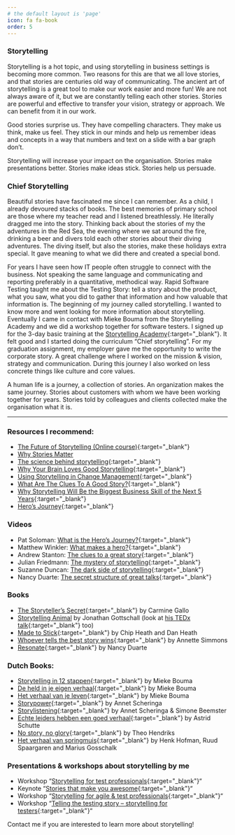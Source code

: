 ```yaml
---
# the default layout is 'page'
icon: fa fa-book
order: 5
---
```


### Storytelling

Storytelling is a hot topic, and using storytelling in business settings is becoming more common. Two reasons for this are that we all love stories, and that stories are centuries old way of communicating. The ancient art of storytelling is a great tool to make our work easier and more fun! We are not always aware of it, but we are constantly telling each other stories. Stories are powerful and effective to transfer your vision, strategy or approach. We can benefit from it in our work.

Good stories surprise us. They have compelling characters. They make us think, make us feel. They stick in our minds and help us remember ideas and concepts in a way that numbers and text on a slide with a bar graph don’t.

Storytelling will increase your impact on the organisation. Stories make presentations better. Stories make ideas stick. Stories help us persuade.

### Chief Storytelling

Beautiful stories have fascinated me since I can remember. As a child, I already devoured stacks of books. The best memories of primary school are those where my teacher read and I listened breathlessly. He literally dragged me into the story. Thinking back about the stories of my the adventures in the Red Sea, the evening where we sat around the fire, drinking a beer and divers told each other stories about their diving adventures. The diving itself, but also the stories, make these holidays extra special. It gave meaning to what we did there and created a special bond.

For years I have seen how IT people often struggle to connect with the business. Not speaking the same language and communicating and reporting preferably in a quantitative, methodical way. Rapid Software Testing taught me about the Testing Story: tell a story about the product, what you saw, what you did to gather that information and how valuable that information is. The beginning of my journey called storytelling. I wanted to know more and went looking for more information about storytelling. Eventually I came in contact with Mieke Bouma from the Storytelling Academy and we did a workshop together for software testers. I signed up for the 3-day basic training at the [Storytelling Academy](https://storytellingacademy.nl/){:target="_blank"}. It felt good and I started doing the curriculum “Chief storytelling”. For my graduation assignment, my employer gave me the opportunity to write the corporate story. A great challenge where I worked on the mission & vision, strategy and communication. During this journey I also worked on less concrete things like culture and core values.

A human life is a journey, a collection of stories. An organization makes the same journey. Stories about customers with whom we have been working together for years. Stories told by colleagues and clients collected make the organisation what it is.

---

### Resources I recommend:

- [The Future of Storytelling (Online course)](https://www.youtube.com/@officialStoryMOOC){:target="_blank"}
- [Why Stories Matter](https://www.seanwmalone.com/how-to-create/why-stories-matter)
- [The science behind storytelling](https://lifehacker.com/5965703/the-science-of-storytelling-why-telling-a-story-is-the-most-powerful-way-to-activate-our-brains){:target="_blank"}
- [Why Your Brain Loves Good Storytelling](https://www.thestoryconnection.nl/wp-content/uploads/2017/08/Why-your-brains-love-good-storytelling-Paul-J-Zak.pdf){:target="_blank"}
- [Using Storytelling in Change Management](https://blog.leanchange.org/2016/01/using-storytelling-in-change-management/){:target="_blank"}
- [What Are The Clues To A Good Story?](https://www.npr.org/2013/09/20/186301708/what-are-the-clues-to-a-good-story){:target="_blank"}
- [Why Storytelling Will Be the Biggest Business Skill of the Next 5 Years](https://blog.hubspot.com/marketing/storytelling){:target="_blank"}
- [Hero’s Journey](https://www.yourdictionary.com/articles/examples-hero-journey-stages){:target="_blank"}

### Videos

- Pat Soloman: [What is the Hero’s Journey?](https://youtu.be/x8XUVqjX_IA){:target="_blank"}
- Matthew Winkler: [What makes a hero?](https://ed.ted.com/lessons/what-makes-a-hero-matthew-winkler){:target="_blank"}
- Andrew Stanton: [The clues to a great story](https://www.youtube.com/watch?v=KxDwieKpawg){:target="_blank"}
- Julian Friedmann: [The mystery of storytelling](https://www.youtube.com/watch?v=al3-Kl4BDUQ){:target="_blank"}
- Suzanne Duncan: [The dark side of storytelling](https://www.youtube.com/watch?v=3SUIiF-ifIM){:target="_blank"}
- Nancy Duarte: [The secret structure of great talks](https://www.duarte.com/resources/talks/the-secret-structure-of-great-talks/){:target="_blank"}

### Books

- [The Storyteller’s Secret](https://www.amazon.com/Storytellers-Secret-Speakers-Business-Legends/dp/1250071550){:target="_blank"} by Carmine Gallo
- [Storytelling Animal](https://www.amazon.com/Storytelling-Animal-Stories-Make-Human/dp/0544002342) by Jonathan Gottschall (look at [his TEDx talk](https://www.youtube.com/watch?v=Vhd0XdedLpY){:target="_blank"} too)
- [Made to Stick](https://www.amazon.com/Made-Stick-Ideas-Survive-Others/dp/1400064287){:target="_blank"} by Chip Heath and Dan Heath
- [Whoever tells the best story wins](https://www.amazon.com/Whoever-Tells-Best-Story-Wins/dp/0814409148){:target="_blank"} by Annette Simmons
- [Resonate](https://www.amazon.com/Resonate-Present-Stories-Transform-Audiences/dp/0470632011){:target="_blank"} by Nancy Duarte

### Dutch Books:

- [Storytelling in 12 stappen](https://www.bol.com/nl/nl/p/de-schrijfbibliotheek-storytelling-in-12-stappen/1001004010290909){:target="_blank"} by Mieke Bouma
- [De held in je eigen verhaal](https://www.bol.com/nl/nl/p/de-held-in-je-eigen-verhaal/9200000049483932){:target="_blank"} by Mieke Bouma
- [Het verhaal van je leven](https://www.bol.com/nl/nl/p/het-verhaal-van-je-leven/9200000085153627){:target="_blank"} by Mieke Bouma
- [Storypower](https://www.bol.com/nl/nl/p/storypower/9200000010939741/){:target="_blank"} by Annet Scheringa
- [Storylistening](https://www.bol.com/nl/nl/p/storylistening/9200000123961390){:target="_blank"} by Annet Scheringa & Simone Beemster
- [Echte leiders hebben een goed verhaal](https://www.bol.com/nl/nl/p/echte-leiders-hebben-een-goed-verhaal/9200000002547680/){:target="_blank"} by Astrid Schutte
- [No story, no glory](https://www.bol.com/nl/nl/p/no-story-no-glory/9300000045363243/){:target="_blank"} by Theo Hendriks
- [Het verhaal van springmuis](https://www.linkedin.com/posts/klaas-zijlstra-a2048a122_het-verhaal-van-springmuis-dit-verhaal-activity-7276903085912821761-FsF-/?originalSubdomain=nl){:target="_blank"} by Henk Hofman, Ruud Spaargaren and Marius Gosschalk


### Presentations & workshops about storytelling by me

- Workshop “[Storytelling for test professionals](https://www.dropbox.com/s/h8au5q3k3o4h9jx/Slides%20Workshop%20Storytelling%20LTGW%202017%20Huib%20Schoots.pdf?dl=0){:target="_blank"}“
- Keynote “[Stories that make you awesome](https://www.dropbox.com/s/t3birlce79l8yfo/Keynote%20-%20Stories%20that%20make%20you%20awesome%20-%20RTC%202017%20-%20Huib%20Schoots.pdf?dl=0){:target="_blank"}“
- Workshop “[Storytelling for agile & test professionals](https://www.dropbox.com/s/b2si3swfthtwtpi/Workshop%20Storytelling%20-%20RTC%202017%20-%20Huib%20Schoots.pdf?dl=0){:target="_blank"}“
- Workshop “[Telling the testing story – storytelling for testers](https://www.dropbox.com/s/i8s1c7rgznob7pz/Telling%20the%20testing%20story%20-%20storytelling%20for%20testers%20-%20Huib%20Schoots%20-%20TestNet%20Voorjaar%202015.pdf?dl=0){:target="_blank"}“

Contact me if you are interested to learn more about storytelling!